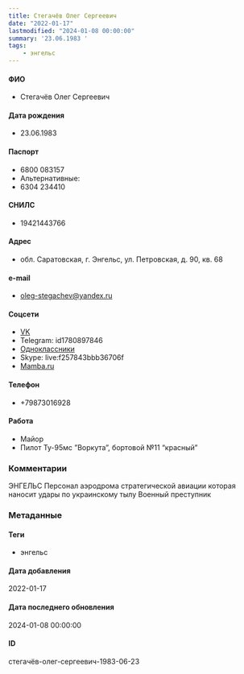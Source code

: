 ```yaml
---
title: Стегачёв Олег Сергеевич
date: "2022-01-17"
lastmodified: "2024-01-08 00:00:00"
summary: '23.06.1983 '
tags: 
    - энгельс
---
```

<!--# pp1-->
<!--## Фигурант-->
<!--### Личные данные-->
#### ФИО
- Стегачёв Олег Сергеевич
#### Дата рождения
- 23.06.1983
#### Паспорт
- 6800 083157
- Альтернативные:
- 6304 234410
#### СНИЛС
- 19421443766
#### Адрес
- обл. Саратовская, г. Энгельс, ул. Петровская, д. 90, кв. 68
#### e-mail
- oleg-stegachev@yandex.ru
#### Соцсети
- [VK](https://vk.com/id475667638)
- Telegram: id1780897846
- [Одноклассники](https://ok.ru/profile/259310103610)
- Skype: live:f257843bbb36706f
- [Mamba.ru](https://mamba.ru/ru/profile/613772921)
#### Телефон
- +79873016928
#### Работа
- Майор
- Пилот Ту-95мс ”Воркута”, бортовой №11 “красный”
### Комментарии
ЭНГЕЛЬС
Персонал аэродрома стратегической авиации которая наносит удары по украинскому тылу
Военный преступник
### Метаданные
#### Теги
- энгельс
#### Дата добавления
2022-01-17
#### Дата последнего обновления
2024-01-08 00:00:00
#### ID
стегачёв-олег-сергеевич-1983-06-23
<!--## END;-->
